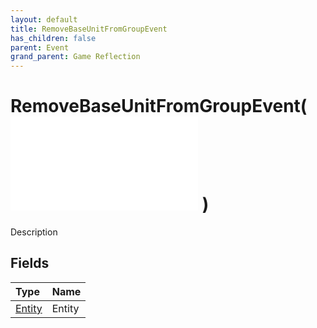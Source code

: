 ```yaml
---
layout: default
title: RemoveBaseUnitFromGroupEvent
has_children: false
parent: Event
grand_parent: Game Reflection
---
```

# RemoveBaseUnitFromGroupEvent( ![ EntityEventBase ](/game-reflection/events/entity_event_base.md) )
Description 

## Fields
| Type | Name |
|:-------------|:--------------|
| [Entity](/game-reflection/classes/entity.md) | Entity |
